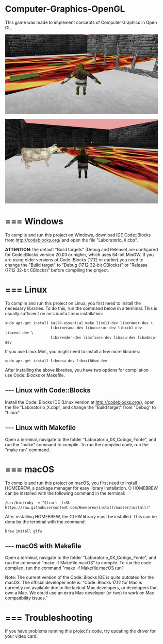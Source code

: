 # Computer-Graphics-OpenGL

This game was made to implement concepts of Computer Graphics in Open GL. 

![Initial screen](print1.png)

![Cow](print2.png)


=== Windows
==================================
To compile and run this project on Windows, download IDE Code::Blocks from
http://codeblocks.org/ and open the file "Laboratorio_X.cbp".

**ATTENTION**: the default "Build targets" (Debug and Release) are configured
for Code::Blocks version 20.03 or higher, which uses 64-bit MinGW. If you
are using older versions of Code::Blocks (17.12 or earlier)
you need to change the "Build target" to "Debug (17.12 32-bit CBlocks)" or
"Release (17.12 32-bit CBlocks)" before compiling the project.

=== Linux
==================================
To compile and run this project on Linux, you first need to install
the necessary libraries. To do this, run the command below in a terminal.
This is usually sufficient on an Ubuntu Linux installation:

    sudo apt-get install build-essential make libx11-dev libxrandr-dev \
                         libxinerama-dev libxcursor-dev libxcb1-dev libxext-dev \
                         libxrender-dev libxfixes-dev libxau-dev libxdmcp-dev

If you use Linux Mint, you might need to install a few more libraries:

    sudo apt-get install libmesa-dev libxxf86vm-dev

After installing the above libraries, you have two options for compilation:
use Code::Blocks or Makefile.

--- Linux with Code::Blocks
-----------------------------------
Install the Code::Blocks IDE (Linux version at http://codeblocks.org/), open the
file "Laboratorio_X.cbp", and change the "Build target" from "Debug" to "Linux".

--- Linux with Makefile
-----------------------------------
Open a terminal, navigate to the folder "Laboratorio_0X_Codigo_Fonte", and run
the "make" command to compile. To run the compiled code, run the
"make run" command.

=== macOS
==================================
To compile and run this project on macOS, you first need to install
HOMEBREW, a package manager for easy library installation. O
HOMEBREW can be installed with the following command in the terminal:

    /usr/bin/ruby -e "$(curl -fsSL https://raw.githubusercontent.com/Homebrew/install/master/install)"

After installing HOMEBREW, the GLFW library must be installed. This can
be done by the terminal with the command:

    brew install glfw

--- macOS with Makefile
-----------------------------------
Open a terminal, navigate to the folder "Laboratorio_0X_Codigo_Fonte", and run
the command "make -f Makefile.macOS" to compile. To run the code
compiled, run the command "make -f Makefile.macOS run".

Note: The current version of the Code::Blocks IDE is quite outdated for the
macOS. The official developer note is: "Code::Blocks 17.12 for Mac is
currently not available due to the lack of Mac developers, or developers that
own a Mac. We could use an extra Mac developer (or two) to work on Mac
compatibility issues."

=== Troubleshooting
==================================

If you have problems running this project's code, try updating the
driver for your video card.
